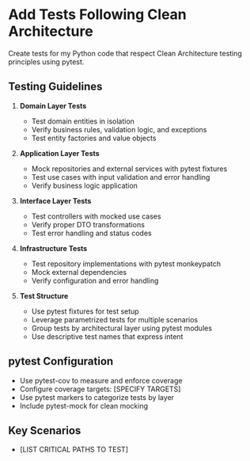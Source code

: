 # Add Tests Following Clean Architecture

Create tests for my Python code that respect Clean Architecture testing principles using pytest.

## Testing Guidelines

1. **Domain Layer Tests**
   - Test domain entities in isolation
   - Verify business rules, validation logic, and exceptions
   - Test entity factories and value objects

2. **Application Layer Tests**
   - Mock repositories and external services with pytest fixtures
   - Test use cases with input validation and error handling
   - Verify business logic application

3. **Interface Layer Tests**
   - Test controllers with mocked use cases
   - Verify proper DTO transformations
   - Test error handling and status codes

4. **Infrastructure Tests**
   - Test repository implementations with pytest monkeypatch
   - Mock external dependencies
   - Verify configuration and error handling

5. **Test Structure**
   - Use pytest fixtures for test setup
   - Leverage parametrized tests for multiple scenarios
   - Group tests by architectural layer using pytest modules
   - Use descriptive test names that express intent

## pytest Configuration
- Use pytest-cov to measure and enforce coverage
- Configure coverage targets: [SPECIFY TARGETS]
- Use pytest markers to categorize tests by layer
- Include pytest-mock for clean mocking

## Key Scenarios
- [LIST CRITICAL PATHS TO TEST]

